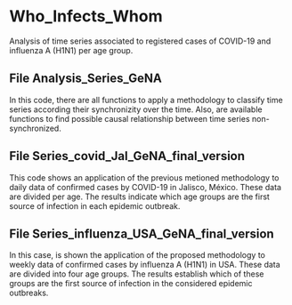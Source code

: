 # Who_Infects_Whom
 Analysis of time series associated to registered cases of COVID-19 and influenza A (H1N1) per age group.
 ## File Analysis_Series_GeNA
 In this code, there are all functions to apply a methodology to classify time series according their synchronizity over the time. Also, are available functions to find possible causal relationship between time series non-synchronized.
 ## File Series_covid_Jal_GeNA_final_version
 This code shows an application of the previous metioned methodology to daily data of confirmed cases by COVID-19 in Jalisco, México. These data are divided per age. The results indicate which age groups are the first source of infection in each epidemic outbreak.
 ## File Series_influenza_USA_GeNA_final_version
 In this case, is shown the application of the proposed methodology to weekly data of confirmed cases by influenza A (H1N1) in USA. These data are divided into four age groups. The results establish which of these groups are the first source of infection in the considered epidemic outbreaks.
